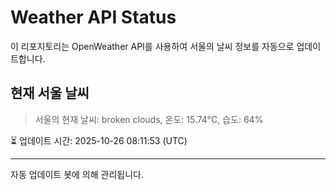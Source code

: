
# Weather API Status

이 리포지토리는 OpenWeather API를 사용하여 서울의 날씨 정보를 자동으로 업데이트합니다.

## 현재 서울 날씨
> 서울의 현재 날씨: broken clouds, 온도: 15.74°C, 습도: 64%

⏳ 업데이트 시간: 2025-10-26 08:11:53 (UTC)

---
자동 업데이트 봇에 의해 관리됩니다.
